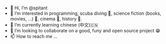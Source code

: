 - 👋 Hi, I’m @spitant
- 👀 I’m interested in programming, scuba diving 🤿, science fiction (books, movies, ...) 🤖, cinema 🎦, history 🏺.
- 🌱 I’m currently learning chinese (中文)🇨🇳
- 💞️ I’m looking to collaborate on a good, funy and open source project 😁
- 📫 How to reach me ...

<!---
spitant/spitant is a ✨ special ✨ repository because its `README.md` (this file) appears on your GitHub profile.
You can click the Preview link to take a look at your changes.
--->
